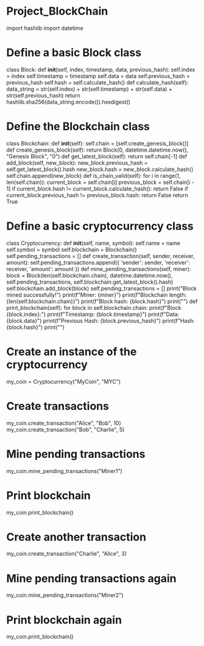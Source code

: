 # Project_BlockChain
import hashlib
import datetime
# Define a basic Block class
class Block:
def __init__(self, index, timestamp, data, previous_hash):
self.index = index
self.timestamp = timestamp
self.data = data
self.previous_hash = previous_hash
self.hash = self.calculate_hash()
def calculate_hash(self):
data_string = str(self.index) + str(self.timestamp) + str(self.data) +
str(self.previous_hash)
return hashlib.sha256(data_string.encode()).hexdigest()
# Define the Blockchain class
class Blockchain:
def __init__(self):
self.chain = [self.create_genesis_block()]
def create_genesis_block(self):
return Block(0, datetime.datetime.now(), "Genesis Block", "0")
def get_latest_block(self):
return self.chain[-1]
def add_block(self, new_block):
new_block.previous_hash = self.get_latest_block().hash
new_block.hash = new_block.calculate_hash()
self.chain.append(new_block)
def is_chain_valid(self):
for i in range(1, len(self.chain)):
current_block = self.chain[i]
previous_block = self.chain[i - 1]
if current_block.hash != current_block.calculate_hash():
return False
if current_block.previous_hash != previous_block.hash:
return False
return True
# Define a basic cryptocurrency class
class Cryptocurrency:
def __init__(self, name, symbol):
self.name = name
self.symbol = symbol
self.blockchain = Blockchain()
self.pending_transactions = []
def create_transaction(self, sender, receiver, amount):
self.pending_transactions.append({
'sender': sender,
'receiver': receiver,
'amount': amount
})
def mine_pending_transactions(self, miner):
block = Block(len(self.blockchain.chain), datetime.datetime.now(),
self.pending_transactions, self.blockchain.get_latest_block().hash)
self.blockchain.add_block(block)
self.pending_transactions = []
print("Block mined successfully!")
print(f"Miner: {miner}")
print(f"Blockchain length: {len(self.blockchain.chain)}")
print(f"Block hash: {block.hash}")
print("")
def print_blockchain(self):
for block in self.blockchain.chain:
print(f"Block {block.index}:")
print(f"Timestamp: {block.timestamp}")
print(f"Data: {block.data}")
print(f"Previous Hash: {block.previous_hash}")
print(f"Hash: {block.hash}")
print("")
# Create an instance of the cryptocurrency
my_coin = Cryptocurrency("MyCoin", "MYC")
# Create transactions
my_coin.create_transaction("Alice", "Bob", 10)
my_coin.create_transaction("Bob", "Charlie", 5)
# Mine pending transactions
my_coin.mine_pending_transactions("Miner1")
# Print blockchain
my_coin.print_blockchain()
# Create another transaction
my_coin.create_transaction("Charlie", "Alice", 3)
# Mine pending transactions again
my_coin.mine_pending_transactions("Miner2")
# Print blockchain again
my_coin.print_blockchain()
